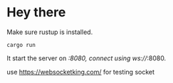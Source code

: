 # Hey there

Make sure rustup is installed.

```
cargo run
```
It start the server on *:8080, connect using ws://*:8080.

use https://websocketking.com/ for testing socket
